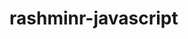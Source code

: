 # rashminr-javascript

<!-- echo "# rashminr-javascript" >> README.md
git init
git add README.md
git commit -m "first commit"
git remote add origin https://github.com/vinoddsce/rashminr-javascript.git
git push -u origin master -->